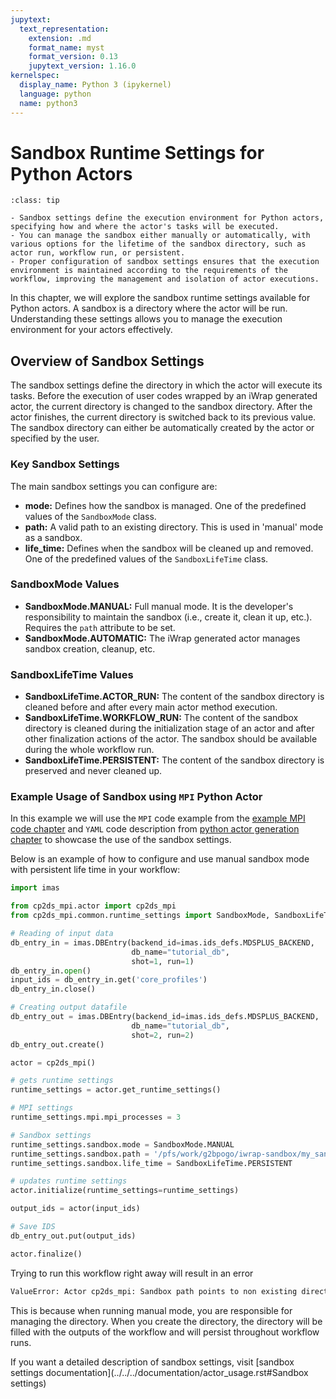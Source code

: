 ```yaml
---
jupytext:
  text_representation:
    extension: .md
    format_name: myst
    format_version: 0.13
    jupytext_version: 1.16.0
kernelspec:
  display_name: Python 3 (ipykernel)
  language: python
  name: python3
---
```


# Sandbox Runtime Settings for Python Actors

```{admonition} Key takeaways
:class: tip

- Sandbox settings define the execution environment for Python actors, specifying how and where the actor's tasks will be executed.
- You can manage the sandbox either manually or automatically, with various options for the lifetime of the sandbox directory, such as actor run, workflow run, or persistent.
- Proper configuration of sandbox settings ensures that the execution environment is maintained according to the requirements of the workflow, improving the management and isolation of actor executions.
```

In this chapter, we will explore the sandbox runtime settings available for Python actors. A sandbox is a directory where the actor will be run. Understanding these settings allows you to manage the execution environment for your actors effectively.

## Overview of Sandbox Settings

The sandbox settings define the directory in which the actor will execute its tasks. Before the execution of user codes wrapped by an iWrap generated actor, the current directory is changed to the sandbox directory. After the actor finishes, the current directory is switched back to its previous value. The sandbox directory can either be automatically created by the actor or specified by the user.

### Key Sandbox Settings

The main sandbox settings you can configure are:

- **mode:** Defines how the sandbox is managed. One of the predefined values of the `SandboxMode` class.
- **path:** A valid path to an existing directory. This is used in 'manual' mode as a sandbox.
- **life_time:** Defines when the sandbox will be cleaned up and removed. One of the predefined values of the `SandboxLifeTime` class.

### SandboxMode Values

- **SandboxMode.MANUAL:** Full manual mode. It is the developer's responsibility to maintain the sandbox (i.e., create it, clean it up, etc.). Requires the `path` attribute to be set.
- **SandboxMode.AUTOMATIC:** The iWrap generated actor manages sandbox creation, cleanup, etc.

### SandboxLifeTime Values

- **SandboxLifeTime.ACTOR_RUN:** The content of the sandbox directory is cleaned before and after every main actor method execution.
- **SandboxLifeTime.WORKFLOW_RUN:** The content of the sandbox directory is cleaned during the initialization stage of an actor and after other finalization actions of the actor. The sandbox should be available during the whole workflow run.
- **SandboxLifeTime.PERSISTENT:** The content of the sandbox directory is preserved and never cleaned up.

### Example Usage of Sandbox using `MPI` Python Actor

In this example we will use the `MPI` code example from the [example MPI code chapter](../2_Advanced_Native_Code_Functionality/02_Example_MPI_code.md) and `YAML` code description from [python actor generation chapter](01_Python_actor_generation.md) to showcase the use of the sandbox settings.

Below is an example of how to configure and use manual sandbox mode with persistent life time in your workflow:

```python
import imas

from cp2ds_mpi.actor import cp2ds_mpi
from cp2ds_mpi.common.runtime_settings import SandboxMode, SandboxLifeTime

# Reading of input data
db_entry_in = imas.DBEntry(backend_id=imas.ids_defs.MDSPLUS_BACKEND,
                           db_name="tutorial_db",
                           shot=1, run=1)
db_entry_in.open()
input_ids = db_entry_in.get('core_profiles')
db_entry_in.close()

# Creating output datafile
db_entry_out = imas.DBEntry(backend_id=imas.ids_defs.MDSPLUS_BACKEND,
                           db_name="tutorial_db",
                           shot=2, run=2)
db_entry_out.create()

actor = cp2ds_mpi()

# gets runtime settings
runtime_settings = actor.get_runtime_settings()

# MPI settings
runtime_settings.mpi.mpi_processes = 3

# Sandbox settings
runtime_settings.sandbox.mode = SandboxMode.MANUAL
runtime_settings.sandbox.path = '/pfs/work/g2bpogo/iwrap-sandbox/my_sandbox_dir'
runtime_settings.sandbox.life_time = SandboxLifeTime.PERSISTENT

# updates runtime settings
actor.initialize(runtime_settings=runtime_settings)

output_ids = actor(input_ids)

# Save IDS
db_entry_out.put(output_ids)

actor.finalize()
```

Trying to run this workflow right away will result in an error

```sh
ValueError: Actor cp2ds_mpi: Sandbox path points to non existing directory (my_sandbox_dir)
```

This is because when running manual mode, you are responsible for managing the directory. When you create the directory, the directory will be filled with the outputs of the workflow and will persist throughout workflow runs.

If you want a detailed description of sandbox settings, visit [sandbox settings documentation](../../../documentation/actor_usage.rst#Sandbox settings)
